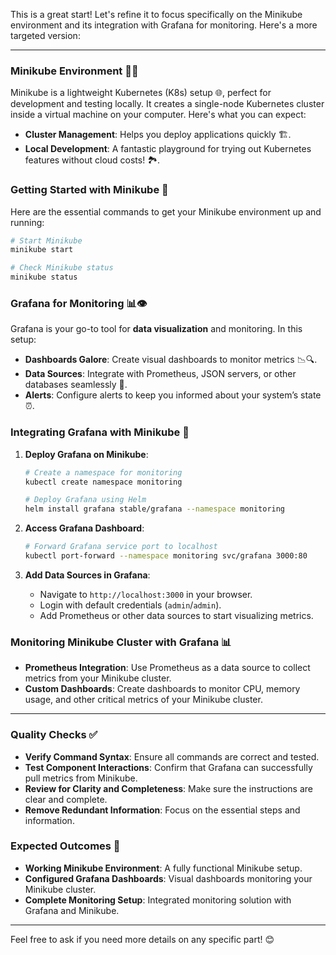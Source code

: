 This is a great start! Let's refine it to focus specifically on the Minikube environment and its integration with Grafana for monitoring. Here's a more targeted version:

---

### **Minikube Environment 🐳✨**
Minikube is a lightweight Kubernetes (K8s) setup 🌐, perfect for development and testing locally. It creates a single-node Kubernetes cluster inside a virtual machine on your computer. Here's what you can expect:
- **Cluster Management**: Helps you deploy applications quickly 🏗️.
- **Local Development**: A fantastic playground for trying out Kubernetes features without cloud costs! 🏞️.

### **Getting Started with Minikube 🚀**
Here are the essential commands to get your Minikube environment up and running:
```bash
# Start Minikube
minikube start

# Check Minikube status
minikube status
```

### **Grafana for Monitoring 📊👁️**
Grafana is your go-to tool for **data visualization** and monitoring. In this setup:
- **Dashboards Galore**: Create visual dashboards to monitor metrics 📉🔍.
- **Data Sources**: Integrate with Prometheus, JSON servers, or other databases seamlessly 🔗.
- **Alerts**: Configure alerts to keep you informed about your system’s state ⏰.

### **Integrating Grafana with Minikube 🧩**
1. **Deploy Grafana on Minikube**:
   ```bash
   # Create a namespace for monitoring
   kubectl create namespace monitoring

   # Deploy Grafana using Helm
   helm install grafana stable/grafana --namespace monitoring
   ```

2. **Access Grafana Dashboard**:
   ```bash
   # Forward Grafana service port to localhost
   kubectl port-forward --namespace monitoring svc/grafana 3000:80
   ```

3. **Add Data Sources in Grafana**:
   - Navigate to `http://localhost:3000` in your browser.
   - Login with default credentials (`admin`/`admin`).
   - Add Prometheus or other data sources to start visualizing metrics.

### **Monitoring Minikube Cluster with Grafana 📊**
- **Prometheus Integration**: Use Prometheus as a data source to collect metrics from your Minikube cluster.
- **Custom Dashboards**: Create dashboards to monitor CPU, memory usage, and other critical metrics of your Minikube cluster.

---

### **Quality Checks ✅**
- **Verify Command Syntax**: Ensure all commands are correct and tested.
- **Test Component Interactions**: Confirm that Grafana can successfully pull metrics from Minikube.
- **Review for Clarity and Completeness**: Make sure the instructions are clear and complete.
- **Remove Redundant Information**: Focus on the essential steps and information.

### **Expected Outcomes 🔄**
- **Working Minikube Environment**: A fully functional Minikube setup.
- **Configured Grafana Dashboards**: Visual dashboards monitoring your Minikube cluster.
- **Complete Monitoring Setup**: Integrated monitoring solution with Grafana and Minikube.

---

Feel free to ask if you need more details on any specific part! 😊